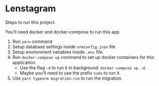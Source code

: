 # **Lenstagram**

Steps to run this project:

You'll need docker and docker-compose to run this app

1. Run `yarn` command
2. Setup database settings inside `ormconfig.json` file
3. Setup environment variables inside `.env` file.
4. Run `docker-compose up` command to set up docker containers for this application.
    - Use the flag `-d` to run it in background: `docker-compose up -d`.
    - Maybe you'll need to use the prefix `sudo` to run it.
5. Use `yarn typeorm migration:run` to run the migration.
